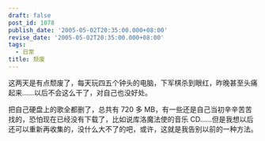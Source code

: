 ```yaml
---
draft: false
post_id: 1078
publish_date: '2005-05-02T20:35:00.000+08:00'
revise_date: '2005-05-02T20:35:00.000+08:00'
tags:
  - 日常
title: 颓废
---
```


这两天是有点颓废了，每天玩四五个钟头的电脑，下军棋杀到眼红，昨晚甚至头痛起来……以后不会这么干了，对自己也没好处。

把自己硬盘上的歌全都删了，总共有 720 多 MB，有一些还是自己当初辛辛苦苦找的，恐怕现在已经没有下载了，比如说库洛魔法使的音乐 CD……但是我想以后还可以重新再收集的，没什么大不了的吧，或许，这就是我告别以前的一种方法。
